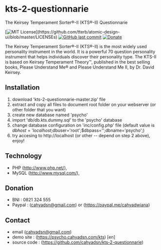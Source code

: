 # kts-2-questionnarie
The Keirsey Temperament Sorter®-II (KTS®-II) Questionnarie

[![MIT License](https://img.shields.io/apm/l/atomic-design-ui.svg?)](https://github.com/tterb/atomic-design-ui/blob/master/LICENSEs)
[![GitHub last commit](https://img.shields.io/github/last-commit/google/skia.svg?style=flat)]()
[![Donate](https://img.shields.io/badge/$-support-ff69b4.svg?style=flat)](https://paypal.me/cahyadwiana) 

The Keirsey Temperament Sorter®-II (KTS®-II) is the most widely used personality instrument in the world. It is a powerful 70 question personality instrument that helps individuals discover their personality type. The KTS-II is based on Keirsey Temperament Theory™, published in the best selling books, Please Understand Me® and Please Understand Me II, by Dr. David Keirsey.

## Installation
1. download 'kts-2-questionnarie-master.zip' file
2. extract and copy all files to document root folder on your webserver (or other folder that you want)
3. create new database named 'psycho'
4. import 'db/db.kts.dummy.sql' to the 'psycho' database
5. change database configuration on 'inc/config.php' file (default value is $dbhost='localhost;$dbuser='root';$dbpass='';dbname='psycho';) 
6. try accesing to http://localhost (or other -- depend on step 2 above), enjoy!

## Technology
+ PHP (http://www.php.net/), 
+ MySQL (http://www.mysql.com/), 

## Donation
+ BNI : 0821 324 555
+ Paypal : (cahyadsn@gmail.com) or (https://paypal.me/cahyadwiana)

## Contact
+ email (cahyadsn@gmail.com)
+ demo site    : (https://psycho.cahyadsn.com/kts) [en]
+ source code  : (https://github.com/cahyadsn/kts-2-questionnarie)

